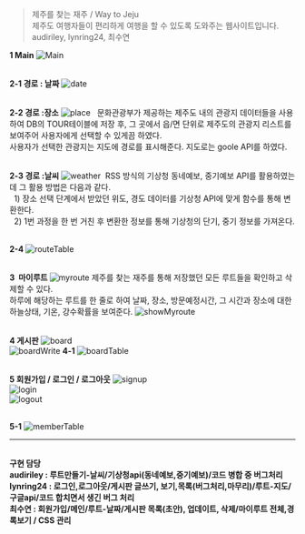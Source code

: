 ﻿>제주를 찾는 재주 / Way to Jeju <br>
>제주도 여행자들이 편리하게 여행을 할 수 있도록 도와주는 웹사이트입니다. <br>
>audiriley, lynring24, 최수연

<b>1 Main</b>
![Main](./capture/main.gif) <br><br>

<b>2-1 경로 : 날짜</b>
![date](./capture/date.png) <br><br>

<b>2-2 경로 :장소</b>
![place](./capture/map.PNG)
&nbsp;&nbsp;문화관광부가 제공하는 제주도 내의 관광지 데이터들을 사용하여 DB의 TOUR테이블에 저장 후, 그 곳에서 읍/면 단위로 제주도의 관광지 리스트를 보여주어 사용자에게 선택할 수 있게끔 하였다.<br>
사용자가 선택한 관광지는 지도에 경로를 표시해준다. 지도로는 goole API를 하였다. <br><br>

<b>2-3 경로 :날씨</b>
![weather](./capture/showWeather.PNG)
  RSS 방식의 기상청 동네예보, 중기예보 API를 활용하였는데 그 활용 방법은 다음과 같다.<br>
  &nbsp;&nbsp;1) 장소 선택 단계에서 받았던 위도, 경도 데이터를 기상청 API에 맞게 함수를 통해 변환한다.<br>
  &nbsp;&nbsp;2) 1번 과정을 한 번 거친 후 변환한 정보를 통해 기상청의 단기, 중기 정보를 가져온다. <br><br>

<b>2-4 </b>
![routeTable](./capture/routeTable.PNG) <br><br>

<b>3  마이루트 </b>
![myroute](./capture/myroute.PNG)
제주를 찾는 재주를 통해 저장했던 모든 루트들을 확인하고 삭제할 수 있다.<br>
하루에 해당하는 루트를 한 줄로 하여 날짜, 장소, 방문예정시간, 그 시간과 장소에 대한 하늘상태, 기온, 강수확률을 보여준다.
![showMyroute](./capture/showMyroute.PNG) <br><br>

<b>4 게시판</b>
![board](./capture/board.PNG)<br>
![boardWrite](./capture/boardWrite.PNG)
<b>4-1</b>
![boardTable](./capture/boardTable.PNG) <br><br>

<b>5 회원가입 / 로그인 / 로그아웃</b>
![signup](./capture/signup.PNG)<br>
![login](./capture/login.PNG)<br>
![logout](./capture/logoutCheck.PNG) <br><br>

<b>5-1</b>
![memberTable](./capture/memberTable.PNG)<br>
<hr>
<br>
<strong>구현 담당<strong><br>
<b>audiriley</b> : 루트만들기-날씨/기상청api(동네예보,중기예보)/코드 병합 중 버그처리 <br>
<b>lynring24</b> :  로그인,로그아웃/게시판 글쓰기, 보기,목록(버그처리,마무리)/루트-지도/구글api/코드 합치면서 생긴 버그 처리<br>
<b>최수연</b> : 회원가입/메인/루트-날짜/게시판 목록(초안), 업데이트, 삭제/마이루트 전체,경록보기 / CSS 관리



